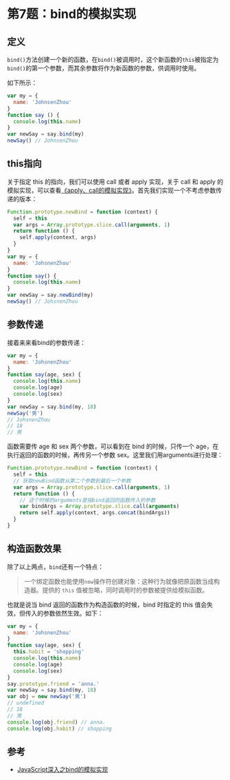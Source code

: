 # 第7题：bind的模拟实现

## 定义

`bind()`方法创建一个新的函数，在`bind()`被调用时，这个新函数的`this`被指定为`bind()`的第一个参数，而其余参数将作为新函数的参数，供调用时使用。

如下所示：

```js
var my = {
  name: 'JohnsenZhou'
}
function say () {
  console.log(this.name)
}
var newSay = say.bind(my)
newSay() // JohnsenZhou
```

## this指向

关于指定 this 的指向，我们可以使用 call 或者 apply 实现，关于 call 和 apply 的模拟实现，可以查看[《apply、call的模拟实现》](./6.md)。首先我们实现一个不考虑参数传递的版本：

```js
Function.prototype.newBind = function (context) {
  self = this
  var args = Array.prototype.slice.call(arguments, 1)
  return function () {
    self.apply(context, args)
  }
}
var my = {
  name: 'JohsnenZhou'
}
function say() {
  console.log(this.name)
}
var newSay = say.newBind(my)
newSay() // JohsnenZhou
```

## 参数传递

接着来来看bind的参数传递：

```js
var my = {
  name: 'JohsnenZhou'
}
function say(age, sex) {
  console.log(this.name)
  console.log(age)
  console.log(sex)
}
var newSay = say.bind(my, 18)
newSay('男')
// JohsnenZhou
// 18
// 男
```

函数需要传 age 和 sex 两个参数，可以看到在 bind 的时候，只传一个 age，在执行返回的函数的时候，再传另一个参数 sex。这里我们用arguments进行处理：

```js
Function.prototype.newBind = function (context) {
  self = this
  // 获取newBind函数从第二个参数到最后一个参数
  var args = Array.prototype.slice.call(arguments, 1)
  return function () {
    // 这个时候的arguments是指bind返回的函数传入的参数
    var bindArgs = Array.prototype.slice.call(arguments)
    return self.apply(context, args.concat(bindArgs))
  }
}
```

## 构造函数效果

除了以上两点，`bind`还有一个特点：

> 一个绑定函数也能使用`new`操作符创建对象：这种行为就像把原函数当成构造器。提供的 `this` 值被忽略，同时调用时的参数被提供给模拟函数。

也就是说当 bind 返回的函数作为构造函数的时候，bind 时指定的 this 值会失效，但传入的参数依然生效。如下：

```js
var my = {
  name: 'JohsnenZhou'
}
function say(age, sex) {
  this.habit = 'shopping'
  console.log(this.name)
  console.log(age)
  console.log(sex)
}
say.prototype.friend = 'anna.'
var newSay = say.bind(my, 18)
var obj = new newSay('男')
// undefined
// 18
// 男
console.log(obj.friend) // anna.
console.log(obj.habit) // shopping
```

## 参考

- [JavaScript深入之bind的模拟实现](https://github.com/mqyqingfeng/Blog/issues/12)
